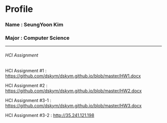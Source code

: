 # Profile

### Name : SeungYoon Kim
### Major : Computer Science

---

###### HCI Assignment

HCI Assignment #1 : <https://github.com/dskym/dskym.github.io/blob/master/HW1.docx>

HCI Assignment #2 : <https://github.com/dskym/dskym.github.io/blob/master/HW2.docx>

HCI Assignment #3-1 : <https://github.com/dskym/dskym.github.io/blob/master/HW3.docx>

HCI Assignment #3-2 : <http://35.241.121.198>
